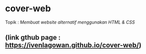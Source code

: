 # cover-web


Topik : *Membuat website alternatif menggunakan HTML &amp; CSS*


## (link gthub page : https://ivenlagowan.github.io/cover-web/)
